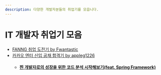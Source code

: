 ```yaml
---
description: 다양한 개발자분들의 취업기를 모읍니다.
---
```


# IT 개발자 취업기 모음

* [FANNG 취업 도전기 by Fwantastic](https://www.fwantastic.com/2020/12/faang-1-leetcode.html)
* [카카오 엔터 신입 공채 합격기 by appleg1226](https://appleg1226.tistory.com/39)
  * #### [찐 개발자로의 성장을 위한 코드 분석 시작해보기(feat. Spring Framework)](https://appleg1226.tistory.com/30)


